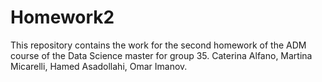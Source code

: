 # Homework2
This repository contains the work for the second homework of the ADM course of the Data Science master for group 35.
Caterina Alfano, Martina Micarelli, Hamed Asadollahi, Omar Imanov.
